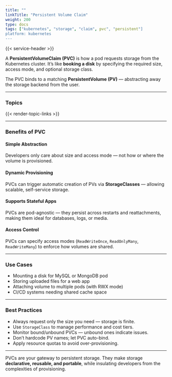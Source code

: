 ```yaml
---
title: ""
linkTitle: "Persistent Volume Claim"
weight: 200
type: docs
tags: ["kubernetes", "storage", "claim", pvc", "persistent"]
platform: kubernetes
---
```


{{< service-header >}}

A **PersistentVolumeClaim (PVC)** is how a pod requests storage from the Kubernetes cluster. It’s like **booking a disk** by specifying the required size, access mode, and optional storage class.

The PVC binds to a matching **PersistentVolume (PV)** — abstracting away the storage backend from the user.

---

### Topics

{{< render-topic-links >}}

---

### Benefits of PVC

#### Simple Abstraction

Developers only care about size and access mode — not how or where the volume is provisioned.

#### Dynamic Provisioning

PVCs can trigger automatic creation of PVs via **StorageClasses** — allowing scalable, self-service storage.

#### Supports Stateful Apps

PVCs are pod-agnostic — they persist across restarts and reattachments, making them ideal for databases, logs, or media.

#### Access Control

PVCs can specify access modes (`ReadWriteOnce`, `ReadOnlyMany`, `ReadWriteMany`) to enforce how volumes are shared.

---

### Use Cases

- Mounting a disk for MySQL or MongoDB pod
- Storing uploaded files for a web app
- Attaching volume to multiple pods (with RWX mode)
- CI/CD systems needing shared cache space

---

### Best Practices

- Always request only the size you need — storage is finite.
- Use `StorageClass` to manage performance and cost tiers.
- Monitor bound/unbound PVCs — unbound ones indicate issues.
- Don’t hardcode PV names; let PVC auto-bind.
- Apply resource quotas to avoid over-provisioning.

---

PVCs are your gateway to persistent storage. They make storage **declarative, reusable, and portable**, while insulating developers from the complexities of provisioning.
